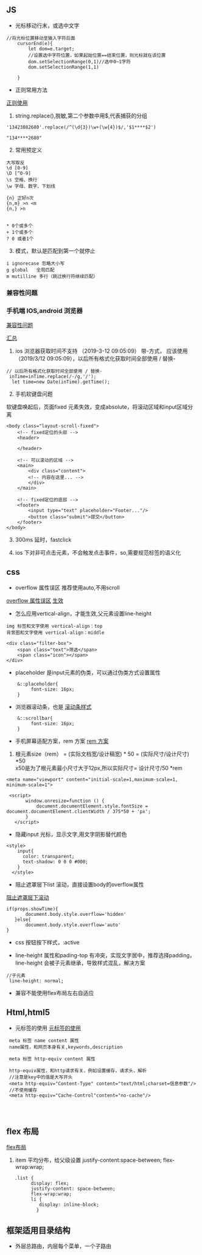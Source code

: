 
## JS 
- 光标移动行末，或选中文字
``` 
//将光标位置移动至输入字符后面
    cursorEnd(e){
        let dom=e.target;
        //设置选中字符位置，如果起始位置==结束位置，则光标就在该位置
        dom.setSelectionRange(0,1)//选中0~1字符
        dom.setSelectionRange(1,1)

    }

```
- 正则常用方法

[正则使用](http://javascript.ruanyifeng.com/stdlib/regexp.html#toc3)

1. string.replace(),脱敏,第二个参数中用$,代表捕获的分组
``` 
'13423882680'.replace(/^(\d{3})\w+(\w{4})$/,'$1****$2')

"134****2680"

```
2. 常用预定义

``` 
大写取反
\d [0-9] 
\D [^0-9]
\s 空格、换行
\w 字母、数字、下划线

{n} 正好n次
{n,m} >n <m
{n,} >n


* 0个或多个
+ 1个或多个
? 0 或者1个

```
3. 模式，默认是匹配到第一个就停止


``` 
i ignorecase 忽略大小写
g global   全局匹配
m mutilline 多行（跳过换行符继续匹配）

```

###  兼容性问题

### 手机端 IOS,android 浏览器

[兼容性问题](https://www.jianshu.com/p/31e53df2ecce)

[汇总](https://efe.baidu.com/blog/mobile-fixed-layout)

1. ios 浏览器获取时间不支持 （2019-3-12 09:05:09） 带-方式，
应该使用（2019/3/12 09:05:09），以后所有格式化获取时间全部使用 / 替换-

``` 
// 以后所有格式化获取时间全部使用 / 替换-
 inTime=inTime.replace(/-/g,'/');
  let time=new Date(inTime).getTime();
``` 
2. 手机软键盘问题

软键盘唤起后，页面fixed 元素失效，变成absolute，将滚动区域和input区域分离

 ``` 
 <body class="layout-scroll-fixed">
     <!-- fixed定位的头部 -->
     <header>
         
     </header>
     
     <!-- 可以滚动的区域 -->
     <main>
         <div class="content">
         <!-- 内容在这里... -->
         </div>
     </main>
     
     <!-- fixed定位的底部 -->
     <footer>
         <input type="text" placeholder="Footer..."/>
         <button class="submit">提交</button>
     </footer>
 </body>
 
 ```
 3. 300ms 延时，fastclick
 
 4. ios 下对非可点击元素，不会触发点击事件，so,需要规范标签的语义化
 
 
     


## css 
 - overflow 属性误区 推荐使用auto,不用scroll

[overflow 属性误区](http://www.w3school.com.cn/cssref/pr_pos_overflow.asp)
[生效](https://blog.csdn.net/diudiu5201/article/details/54666809)
 - 怎么应用vertical-align，才能生效,父元素设置line-height
 
 ``` 
 img 标签和文字使用 vertical-align：top
 背景图和文字使用 vertical-align：middle
 
 <div class="filter-box">
     <span class="text">筛选</span>
     <span class="icon"></span>
 </div>
 
 ```
 
 
 
 - placeholder 是input元素的伪类，可以通过伪类方式设置属性
 ``` 
     &::placeholder{
          font-size: 16px;
     }
 ```
 - 浏览器滚动条，也是
 [滚动条样式](https://www.cnblogs.com/yclblog/p/6806496.html)
  ``` 
      &::scrollbar{
           font-size: 16px;
      }
  ```
  
- 手机屏幕适配方案，rem 方案
    [rem 方案](https://www.cnblogs.com/dannyxie/p/6640903.html)
1.  根元素size（rem） = (实际文档宽/设计稿宽) * 50 = (实际尺寸/设计尺寸) *50  
x50是为了根元素最小尺寸大于12px,所以实际尺寸= 设计尺寸/50 *rem
    
 ``` 
 <meta name="viewport" content="initial-scale=1,maximum-scale=1, minimum-scale=1">
 
  <script>
        window.onresize=function () {
            document.documentElement.style.fontSize = document.documentElement.clientWidth / 375*50 + 'px';
        }
    </script>
 
 ```
 - 隐藏input 光标，显示文字,用文字阴影替代颜色
    
 ``` 
 <style>
     input{
       color: transparent;
       text-shadow: 0 0 0 #000;
     }
   </style>
 ```
 - 阻止遮罩层下list 滚动，直接设置body的overflow属性
 
 [阻止遮罩层下滚动](https://www.cnblogs.com/licf/p/4691556.html)
 
 ``` 
if(props.showTime){
        document.body.style.overflow='hidden'
    }else{
        document.body.style.overflow='auto'
}
 
 ```
 - css 按钮按下样式，:active
 
 
 -  line-height 属性和pading-top 有冲突，实现文字居中，推荐选择padding，line-height
 会被子元素继承，导致样式混乱，解决方案
 ``` 
 //子元素
  line-height: normal;
 
 ```
 
 - 兼容不能使用flex布局左右自适应
 
## Html,html5
- 元标签的使用
[元标签的使用](https://www.cnblogs.com/yumo1627129/p/7198968.html)
 ``` 
  meta 标签 name content 属性
  name属性，和网页本身有关,keywords,description
  
  meta 标签 http-equiv content 属性
  
  http-equiv属性，和http请求有关，例如设置缓存，请求头，解析
  //注意是key中的值是大写开头
  <meta http-equiv="Content-Type" content="text/html;charset=信息参数"/> 
  //不使用缓存
  <meta http-equiv="Cache-Control"content="no-cache"/>
      
  
  
  ```  


 
 
## flex 布局

  [flex布局](http://www.ruanyifeng.com/blog/2015/07/flex-grammar.html)
 
 1. item 平均分布，给父级设置 justify-content:space-between; flex-wrap:wrap;
 
 ``` 
    .list {
          display: flex;
          justify-content: space-between;
          flex-wrap:wrap;
          li {
             display: inline-block;
            }
 ```
 
 
 
 ## 框架适用目录结构
 
 - 外层总路由，内层每个菜单，一个子路由
 
 

  
  
 
 
    
 
 
 